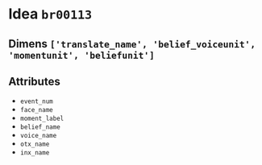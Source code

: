 # Idea `br00113`

## Dimens `['translate_name', 'belief_voiceunit', 'momentunit', 'beliefunit']`

## Attributes
- `event_num`
- `face_name`
- `moment_label`
- `belief_name`
- `voice_name`
- `otx_name`
- `inx_name`
